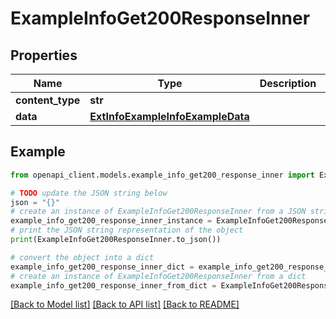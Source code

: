 # ExampleInfoGet200ResponseInner


## Properties

Name | Type | Description | Notes
------------ | ------------- | ------------- | -------------
**content_type** | **str** |  | 
**data** | [**ExtInfoExampleInfoExampleData**](ExtInfoExampleInfoExampleData.md) |  | 

## Example

```python
from openapi_client.models.example_info_get200_response_inner import ExampleInfoGet200ResponseInner

# TODO update the JSON string below
json = "{}"
# create an instance of ExampleInfoGet200ResponseInner from a JSON string
example_info_get200_response_inner_instance = ExampleInfoGet200ResponseInner.from_json(json)
# print the JSON string representation of the object
print(ExampleInfoGet200ResponseInner.to_json())

# convert the object into a dict
example_info_get200_response_inner_dict = example_info_get200_response_inner_instance.to_dict()
# create an instance of ExampleInfoGet200ResponseInner from a dict
example_info_get200_response_inner_from_dict = ExampleInfoGet200ResponseInner.from_dict(example_info_get200_response_inner_dict)
```
[[Back to Model list]](../README.md#documentation-for-models) [[Back to API list]](../README.md#documentation-for-api-endpoints) [[Back to README]](../README.md)


